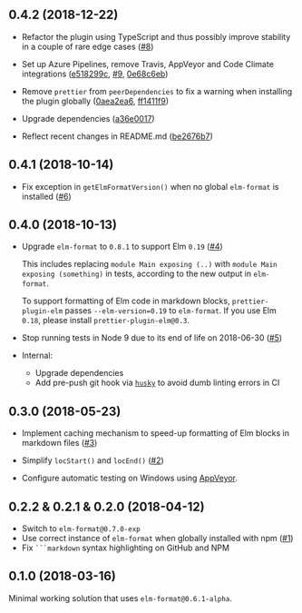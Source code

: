 ## 0.4.2 (2018-12-22)

- Refactor the plugin using TypeScript and thus possibly improve stability in a couple of rare edge cases ([#8](https://github.com/gicentre/prettier-plugin-elm/issues/8))

- Set up Azure Pipelines, remove Travis, AppVeyor and Code Climate integrations ([e518299c](https://github.com/gicentre/prettier-plugin-elm/commit/e518299c4114a4251f71ead87ed49eeb60c5f79c), [#9](https://github.com/gicentre/prettier-plugin-elm/issues/9), [0e68c6eb](https://github.com/gicentre/prettier-plugin-elm/commit/0e68c6eb674b7da999351cc734e8dd545be67013))

- Remove `prettier` from `peerDependencies` to fix a warning when installing the plugin globally ([0aea2ea6](https://github.com/gicentre/prettier-plugin-elm/commit/0aea2ea6b6c17d02100ea2a71b430deea1247cfd), [ff1411f9](https://github.com/gicentre/prettier-plugin-elm/commit/ff1411f952a4edb319d043f7aa3af59bb1875117))

- Upgrade dependencies ([a36e0017](https://github.com/gicentre/prettier-plugin-elm/commit/a36e0017f9759bf667c2a88b4e4dedb38f684806))

- Reflect recent changes in README.md ([be2676b7](https://github.com/gicentre/prettier-plugin-elm/commit/be2676b7ba54856e35e4a32b89bb7975623c7d24))

## 0.4.1 (2018-10-14)

- Fix exception in `getElmFormatVersion()` when no global `elm-format` is installed ([#6](https://github.com/gicentre/prettier-plugin-elm/issues/6))

## 0.4.0 (2018-10-13)

- Upgrade `elm-format` to `0.8.1` to support Elm `0.19` ([#4](https://github.com/gicentre/prettier-plugin-elm/issues/4))

  This includes replacing `module Main exposing (..)` with `module Main exposing (something)` in tests, according to the new output in `elm-format`.

  To support formatting of Elm code in markdown blocks, `prettier-plugin-elm` passes `--elm-version=0.19` to `elm-format`.
  If you use Elm `0.18`, please install `prettier-plugin-elm@0.3`.

- Stop running tests in Node 9 due to its end of life on 2018-06-30 ([#5](https://github.com/gicentre/prettier-plugin-elm/issues/5))

- Internal:
  - Upgrade dependencies
  - Add pre-push git hook via [`husky`](https://github.com/typicode/husky) to avoid dumb linting errors in CI

## 0.3.0 (2018-05-23)

- Implement caching mechanism to speed-up formatting of Elm blocks in markdown files ([#3](https://github.com/gicentre/prettier-plugin-elm/issues/3))

- Simplify `locStart()` and `locEnd()` ([#2](https://github.com/gicentre/prettier-plugin-elm/issues/2))

- Configure automatic testing on Windows using [AppVeyor](http://appveyor.com/).

## 0.2.2 & 0.2.1 & 0.2.0 (2018-04-12)

- Switch to `elm-format@0.7.0-exp`
- Use correct instance of `elm-format` when globally installed with npm ([#1](https://github.com/gicentre/prettier-plugin-elm/issues/1))
- Fix ` ```markdown ` syntax highlighting on GitHub and NPM

## 0.1.0 (2018-03-16)

Minimal working solution that uses `elm-format@0.6.1-alpha`.
